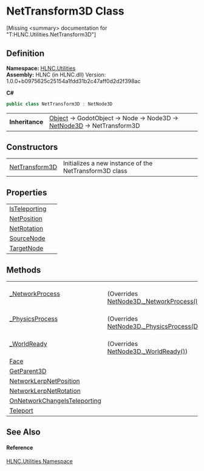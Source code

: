 # NetTransform3D Class


\[Missing &lt;summary&gt; documentation for "T:HLNC.Utilities.NetTransform3D"\]



## Definition
**Namespace:** <a href="N_HLNC_Utilities">HLNC.Utilities</a>  
**Assembly:** HLNC (in HLNC.dll) Version: 1.0.0+b0975625c25154a1fdd31b2c47aff0d2d2f398ac

**C#**
``` C#
public class NetTransform3D : NetNode3D
```

<table><tr><td><strong>Inheritance</strong></td><td><a href="https://learn.microsoft.com/dotnet/api/system.object" target="_blank" rel="noopener noreferrer">Object</a>  →  GodotObject  →  Node  →  Node3D  →  <a href="T_HLNC_NetNode3D">NetNode3D</a>  →  NetTransform3D</td></tr>
</table>



## Constructors
<table>
<tr>
<td><a href="M_HLNC_Utilities_NetTransform3D__ctor">NetTransform3D</a></td>
<td>Initializes a new instance of the NetTransform3D class</td></tr>
</table>

## Properties
<table>
<tr>
<td><a href="P_HLNC_Utilities_NetTransform3D_IsTeleporting">IsTeleporting</a></td>
<td> </td></tr>
<tr>
<td><a href="P_HLNC_Utilities_NetTransform3D_NetPosition">NetPosition</a></td>
<td> </td></tr>
<tr>
<td><a href="P_HLNC_Utilities_NetTransform3D_NetRotation">NetRotation</a></td>
<td> </td></tr>
<tr>
<td><a href="P_HLNC_Utilities_NetTransform3D_SourceNode">SourceNode</a></td>
<td> </td></tr>
<tr>
<td><a href="P_HLNC_Utilities_NetTransform3D_TargetNode">TargetNode</a></td>
<td> </td></tr>
</table>

## Methods
<table>
<tr>
<td><a href="M_HLNC_Utilities_NetTransform3D__NetworkProcess">_NetworkProcess</a></td>
<td><br />(Overrides <a href="M_HLNC_NetNode3D__NetworkProcess">NetNode3D._NetworkProcess(Int32)</a>)</td></tr>
<tr>
<td><a href="M_HLNC_Utilities_NetTransform3D__PhysicsProcess">_PhysicsProcess</a></td>
<td><br />(Overrides <a href="M_HLNC_NetNode3D__PhysicsProcess">NetNode3D._PhysicsProcess(Double)</a>)</td></tr>
<tr>
<td><a href="M_HLNC_Utilities_NetTransform3D__WorldReady">_WorldReady</a></td>
<td><br />(Overrides <a href="M_HLNC_NetNode3D__WorldReady">NetNode3D._WorldReady()</a>)</td></tr>
<tr>
<td><a href="M_HLNC_Utilities_NetTransform3D_Face">Face</a></td>
<td> </td></tr>
<tr>
<td><a href="M_HLNC_Utilities_NetTransform3D_GetParent3D">GetParent3D</a></td>
<td> </td></tr>
<tr>
<td><a href="M_HLNC_Utilities_NetTransform3D_NetworkLerpNetPosition">NetworkLerpNetPosition</a></td>
<td> </td></tr>
<tr>
<td><a href="M_HLNC_Utilities_NetTransform3D_NetworkLerpNetRotation">NetworkLerpNetRotation</a></td>
<td> </td></tr>
<tr>
<td><a href="M_HLNC_Utilities_NetTransform3D_OnNetworkChangeIsTeleporting">OnNetworkChangeIsTeleporting</a></td>
<td> </td></tr>
<tr>
<td><a href="M_HLNC_Utilities_NetTransform3D_Teleport">Teleport</a></td>
<td> </td></tr>
</table>

## See Also


#### Reference
<a href="N_HLNC_Utilities">HLNC.Utilities Namespace</a>  
